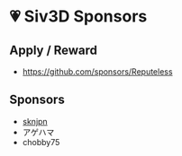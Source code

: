 
# 💗 Siv3D Sponsors

## Apply / Reward
- https://github.com/sponsors/Reputeless


## Sponsors
- [sknjpn](https://twitter.com/sknjpn)
- アゲハマ
- chobby75

